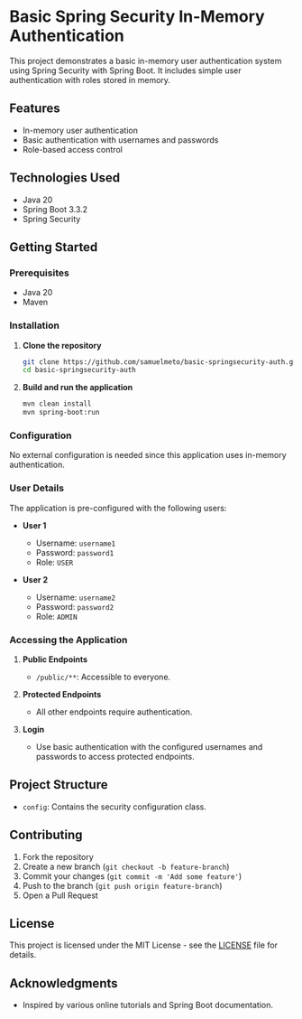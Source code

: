# Basic Spring Security In-Memory Authentication

This project demonstrates a basic in-memory user authentication system using Spring Security with Spring Boot. It includes simple user authentication with roles stored in memory.

## Features

- In-memory user authentication
- Basic authentication with usernames and passwords
- Role-based access control

## Technologies Used

- Java 20
- Spring Boot 3.3.2
- Spring Security

## Getting Started

### Prerequisites

- Java 20
- Maven

### Installation

1. **Clone the repository**
    ```bash
    git clone https://github.com/samuelmeto/basic-springsecurity-auth.git
    cd basic-springsecurity-auth
    ```

2. **Build and run the application**
    ```bash
    mvn clean install
    mvn spring-boot:run
    ```

### Configuration

No external configuration is needed since this application uses in-memory authentication.

### User Details

The application is pre-configured with the following users:

- **User 1**
  - Username: `username1`
  - Password: `password1`
  - Role: `USER`

- **User 2**
  - Username: `username2`
  - Password: `password2`
  - Role: `ADMIN`

### Accessing the Application

1. **Public Endpoints**
    - `/public/**`: Accessible to everyone.

2. **Protected Endpoints**
    - All other endpoints require authentication.

3. **Login**
    - Use basic authentication with the configured usernames and passwords to access protected endpoints.

## Project Structure

- `config`: Contains the security configuration class.

## Contributing

1. Fork the repository
2. Create a new branch (`git checkout -b feature-branch`)
3. Commit your changes (`git commit -m 'Add some feature'`)
4. Push to the branch (`git push origin feature-branch`)
5. Open a Pull Request

## License

This project is licensed under the MIT License - see the [LICENSE](LICENSE) file for details.

## Acknowledgments

- Inspired by various online tutorials and Spring Boot documentation.
